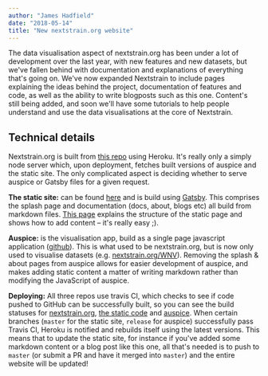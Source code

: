 ```yaml
---
author: "James Hadfield"
date: "2018-05-14"
title: "New nextstrain.org website"
---
```


The data visualisation aspect of nextstrain.org has been under a lot of development over the last year, with new features and new datasets, but we've fallen behind with documentation and explanations of everything that's going on.
We've now expanded Nextstrain to include pages explaining the ideas behind the project, documentation of features and code, as well as the ability to write blogposts such as this one.
Content's still being added, and soon we'll have some tutorials to help people understand and use the data visualisations at the core of Nextstrain.


## Technical details
Nextstrain.org is built from [this repo](https://github.com/nextstrain/nextstrain.org) using Heroku.
It's really only a simply node server which, upon deployment, fetches built versions of auspice and the static site.
The only complicated aspect is deciding whether to serve auspice or Gatsby files for a given request.


**The static site:** can be found [here](https://github.com/nextstrain/static) and is build using [Gatsby](https://www.gatsbyjs.org/).
This comprises the splash page and documentation (docs, about, blogs etc) all build from markdown files.
[This page](/docs/static-website/introduction) explains the structure of the static page and shows how to add content – it's really easy ;).


**Auspice:** is the visualisation app, build as a single page javascript application ([github](https://github.com/nextstrain/auspice)).
This is what used to be nextstrain.org, but is now only used to visualise datasets (e.g. [nextstrain.org/WNV](https://www.nextstrain.org/WNV)).
Removing the splash & about pages from auspice allows for easier development of auspice, and makes adding static content a matter of writing markdown rather than modifying the JavaScript of auspice.


**Deploying:** All three repos use travis CI, which checks to see if code pushed to GitHub can be successfully built,
so you can see the build statuses for [nextstrain.org](https://travis-ci.com/nextstrain/nextstrain.org), [the static code](https://travis-ci.com/nextstrain/static) and [auspice](https://travis-ci.com/nextstrain/auspice).
When certain branches (`master` for the static site, `release` for auspice) successfully pass Travis CI, Heroku is notified and rebuilds itself using the latest versions.
This means that to update the static site, for instance if you've added some markdown content or a blog post like this one, all that's needed is to push to `master` (or submit a PR and have it merged into `master`) and the entire website will be updated!
